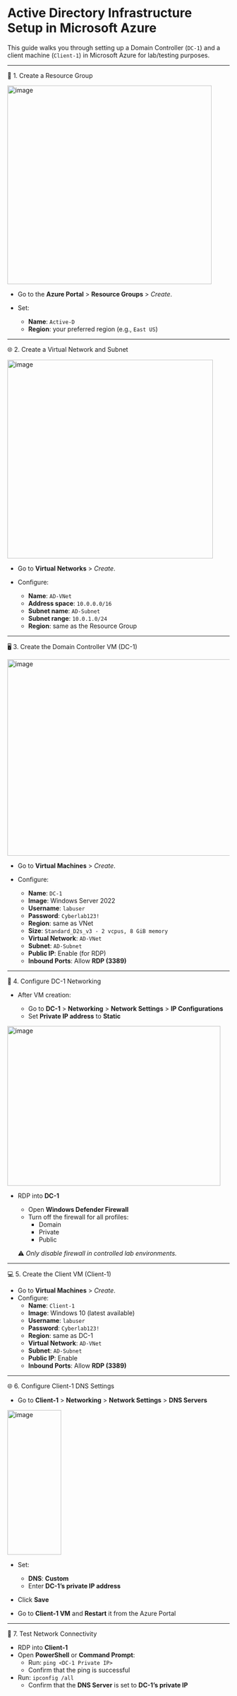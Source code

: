 # Active Directory Infrastructure Setup in Microsoft Azure
<p>
<p>

This guide walks you through setting up a Domain Controller (`DC-1`) and a client machine (`Client-1`) in Microsoft Azure for lab/testing purposes.

---


📁 1. Create a Resource Group</summary>

<img width="463" height="449" alt="image" src="https://github.com/user-attachments/assets/1e9fe007-feb7-4f8a-978c-d781febe87f5" />

- Go to the **Azure Portal** > **Resource Groups** > *Create*.
  
- Set:
  
  - **Name**: `Active-D`
  - **Region**: your preferred region (e.g., `East US`)



---


🌐 2. Create a Virtual Network and Subnet</summary>

<img width="466" height="449" alt="image" src="https://github.com/user-attachments/assets/1a480008-8780-497c-9c4d-d3ac38c02ee2" />




- Go to **Virtual Networks** > *Create*.

- Configure:
  - **Name**: `AD-VNet`
  - **Address space**: `10.0.0.0/16`
  - **Subnet name**: `AD-Subnet`
  - **Subnet range**: `10.0.1.0/24`
  - **Region**: same as the Resource Group



---


🖥️ 3. Create the Domain Controller VM (DC-1)</summary>
<p>

<img width="548" height="444" alt="image" src="https://github.com/user-attachments/assets/4c41076b-80ea-42b7-93a4-1ef7fa90a150" />



- Go to **Virtual Machines** > *Create*.
  
- Configure:
  
  - **Name**: `DC-1`
  - **Image**: Windows Server 2022
  - **Username**: `labuser`
  - **Password**: `Cyberlab123!`
  - **Region**: same as VNet
  - **Size**: `Standard_D2s_v3 - 2 vcpus, 8 GiB memory`
  - **Virtual Network**: `AD-VNet`
  - **Subnet**: `AD-Subnet`
  - **Public IP**: Enable (for RDP)
  - **Inbound Ports**: Allow **RDP (3389)**



---


🔧 4. Configure DC-1 Networking</summary>

<p>
  
- After VM creation:
  
  - Go to **DC-1** > **Networking** > **Network Settings** > **IP Configurations**
  - Set **Private IP address** to **Static**
 
<img width="483" height="361" alt="image" src="https://github.com/user-attachments/assets/9f7f545e-01e2-4238-8ee0-c237b3f0f8ee" />

    
- RDP into **DC-1**
  
  - Open **Windows Defender Firewall**
  - Turn off the firewall for all profiles:
    - Domain
    - Private
    - Public
       
  ⚠️ *Only disable firewall in controlled lab environments.*



---


💻 5. Create the Client VM (Client-1)</summary>

- Go to **Virtual Machines** > *Create*.
- Configure:
  - **Name**: `Client-1`
  - **Image**: Windows 10 (latest available)
  - **Username**: `labuser`
  - **Password**: `Cyberlab123!`
  - **Region**: same as DC-1
  - **Virtual Network**: `AD-VNet`
  - **Subnet**: `AD-Subnet`
  - **Public IP**: Enable
  - **Inbound Ports**: Allow **RDP (3389)**



---


🌐 6. Configure Client-1 DNS Settings</summary>

- Go to **Client-1** > **Networking** > **Network Settings** > **DNS Servers**
<p>
  <img width="122" height="327" alt="image" src="https://github.com/user-attachments/assets/ef16c031-8e9d-4e21-918b-405ae994c8a5" />

- Set:
  
  - **DNS**: **Custom**
  - Enter **DC-1’s private IP address**
    
- Click **Save**
  
- Go to **Client-1 VM** and **Restart** it from the Azure Portal






---
🔄 7. Test Network Connectivity</summary>

- RDP into **Client-1**
- Open **PowerShell** or **Command Prompt**:
  - Run: `ping <DC-1 Private IP>`
  - Confirm that the ping is successful
- Run: `ipconfig /all`
  - Confirm that the **DNS Server** is set to **DC-1’s private IP**


